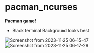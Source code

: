 # pacman_ncurses
**Pacman game!**

- Black terminal Background looks best
  
![Screenshot from 2023-11-25 06-15-47](https://github.com/Ammsiss/pacman_ncurses/assets/133406601/ab5a3c87-7196-4040-b806-0194e79f38f3)
![Screenshot from 2023-11-25 06-17-29](https://github.com/Ammsiss/pacman_ncurses/assets/133406601/6d37cce3-9b20-4dfc-b09a-1121853f54f0)
